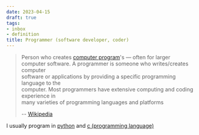 ```yaml
---
date: 2023-04-15
draft: true
tags:
- inbox
- definition
title: Programmer (software developer, coder)
---
```

   
> Person who creates [computer program](./computer%20program.md)'s — often for larger   
> computer software. A programmer is someone who writes/creates computer   
> software or applications by providing a specific programming language to the   
> computer. Most programmers have extensive computing and coding experience in   
> many varieties of programming languages and platforms   
>   
> -- [Wikipedia](https://en.wikipedia.org/wiki/Programmer)   
   
I usually program in [python](./python.md) and [c (programming language)](./c%20%28programming%20language%29.md)